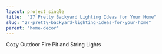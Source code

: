 ```yaml
---
layout: project_single
title:  "27 Pretty Backyard Lighting Ideas for Your Home"
slug: "27-pretty-backyard-lighting-ideas-for-your-home"
parent: "home-decor"
---
```

Cozy Outdoor Fire Pit and String Lights